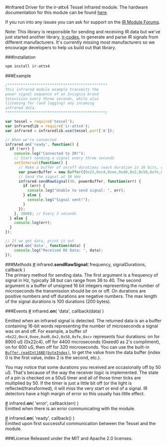 #Infrared
Driver for the ir-attx4 Tessel infrared module. The hardware documentation for this module can be found [here](https://github.com/tessel/hardware/blob/master/modules-overview.md#infrared).

If you run into any issues you can ask for support on the [IR Module Forums](https://forums.tessel.io/c/modules/ir).

Note: This library is responsible for sending and receiving IR data but we've just started another library, [ir-codes](https://github.com/technicalmachine/ir-codes), to generate and parse IR signals from different manufacturers. It's currently missing most manufacturers so we encourage developers to help us build out that library.

###Installation
```sh
npm install ir-attx4
```

###Example
```js
/*********************************************
This infrared module example transmits the
power signal sequence of an Insignia brand
television every three seconds, while also
listening for (and logging) any incoming
infrared data.
*********************************************/

var tessel = require('tessel');
var infraredlib = require('ir-attx4');
var infrared = infraredlib.use(tessel.port['A']); 

// When we're connected
infrared.on('ready', function() {
  if (!err) {
    console.log("Connected to IR!");
    // Start sending a signal every three seconds
    setInterval(function() {
      // Make a buffer of on/off durations (each duration is 16 bits, off durations are negative)
      var powerBuffer = new Buffer([0x22,0xc4,0xee,0xd0,0x2,0x58,0xfe,0xc,0x2,0x8a,0xf9,0xf2,0x2,0x8a,0xf9,0xc0,0x2,0x58,0xfe,0xc,0x2,0x58,0xfe,0xc,0x2,0x8a,0xfe,0x3e,0x2,0x8a,0xfe,0x3e,0x2,0x8a,0xf9,0xc0,0x2,0x58,0xf9,0xc0,0x2,0x8a,0xfe,0x3e,0x2,0x8a,0xf9,0xc0,0x2,0x58,0xfe,0xc,0x2,0x58,0xfe,0xc,0x2,0x58,0xfe,0xc,0x2,0x58,0xfe,0xc,0x2,0x8a,0xfe,0x3e,0x2,0x8a,0xf9,0xc0,0x2,0x58,0xf9,0xc0,0x2,0x8a,0xf9,0xf2,0x2,0x8a,0xf9,0xc0,0x2,0x58,0xfe,0xc,0x2,0x58,0xfe,0xc,0x2,0x8a,0xfe,0x3e,0x2,0x8a,0xfe,0x3e,0x2,0x8a,0xfe,0xc,0x2,0x58,0xfe,0xc,0x2,0x58,0xfe,0xc,0x2,0x58,0xfe,0xc,0x2,0x58,0xf9,0xc0,0x2,0x8a,0xf9,0xc0,0x2,0x58,0xf9,0xc0,0x2,0x58,0xf9,0xc0,0x2,0x58]); 
      // Send the signal at 38 kHz
      infrared.sendRawSignal(38, powerBuffer, function(err) {
        if (err) {
          console.log("Unable to send signal: ", err);
        } else {
          console.log("Signal sent!");
        }
      });
    }, 3000); // Every 3 seconds
  } else {
    console.log(err);
  }
});

// If we get data, print it out
infrared.on('data', function(data) {
	console.log("Received RX Data: ", data);
});
```

###Methods
&#x20;<a href="#api-infrared-sendRawSignal-frequency-signalDurations-callback-The-primary-method-for-sending-data-The-first-argument-is-a-frequency-of-signal-in-Hz-typically-38-but-can-range-from-36-to-40-The-second-argument-is-a-buffer-of-unsigned-16-bit-integers-representing-the-number-of-microseconds-the-transmission-should-be-on-The-max-length-of-the-signal-durations-is-100-durations" name="api-infrared-sendRawSignal-frequency-signalDurations-callback-The-primary-method-for-sending-data-The-first-argument-is-a-frequency-of-signal-in-Hz-typically-38-but-can-range-from-36-to-40-The-second-argument-is-a-buffer-of-unsigned-16-bit-integers-representing-the-number-of-microseconds-the-transmission-should-be-on-The-max-length-of-the-signal-durations-is-100-durations">#</a> infrared<b>.sendRawSignal</b>( frequency, signalDurations, callback )  
The primary method for sending data. The first argument is a frequency of signal in Hz, typically 38 but can range from 36 to 40. The second argument is a buffer of unsigned 16 bit integers representing the number of microseconds the transmission should be on or off. On durations are positive numbers and off durations are negative numbers. The max length of the signal durations is 100 durations (200 bytes).   

###Events
&#x20;<a href="#api-infrared-on-data-callback-data-Emitted-when-an-infrared-signal-is-detected" name="api-infrared-on-data-callback-data-Emitted-when-an-infrared-signal-is-detected">#</a> infrared<b>.on</b>( 'data', callback(data) )  

Emitted when an infrared signal is detected. The returned data is an a buffer containing 16-bit words representing the number of microseconds a signal was on and off. For example, a buffer of `<0x22,0xc4,0xee,0xd0,0x2,0x58,0xfe,0xc>` represents four durations: on for 8900 uS (0x22c4), off for 4400 microseconds (0xeed0 as 2's compliment), on for 600 uS, then off for 320 microseconds. You can use the built-in [```Buffer.readInt16BE(byteIndex)```](http://nodejs.org/api/buffer.html#buffer_buf_readint16be_offset_noassert), to get the value from the data buffer (index 0 is the first value, index 2 is the second, etc.).

You may notice that some durations you received are occasionally off by 50 uS. That's because of the way the receiver logic is implemented. The state of a pin is checked on a 50uS timer and all of those timer ticks are multiplied by 50. If the timer is just a little bit off (or the light is reflected/transformed), it will miss the very start or end of a signal. IR detectors have a high margin of error so this usually has little effect.


&#x20;<a href="#api-infrared-on-error-callback-err-Emitted-when-there-is-an-error-communicating-with-the-module" name="api-infrared-on-error-callback-err-Emitted-when-there-is-an-error-communicating-with-the-module">#</a> infrared<b>.on</b>( 'error', callback(err) )  
Emitted when there is an error communicating with the module.  

&#x20;<a href="#api-infrared-on-ready-callback-Emitted-upon-first-successful-communication-between-the-Tessel-and-the-module" name="api-infrared-on-ready-callback-Emitted-upon-first-successful-communication-between-the-Tessel-and-the-module">#</a> infrared<b>.on</b>( 'ready', callback() )  
Emitted upon first successful communication between the Tessel and the module.  

###License
Released under the MIT and Apache 2.0 licenses.
